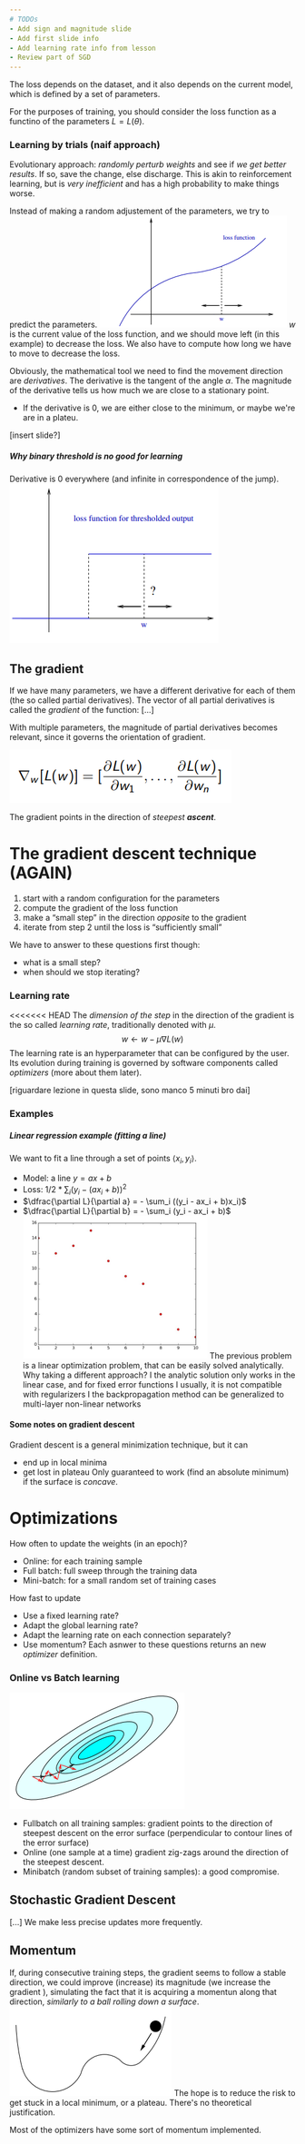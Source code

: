 ```yaml
---
# TODOs
- Add sign and magnitude slide
- Add first slide info
- Add learning rate info from lesson
- Review part of SGD
---
```


The loss depends on the dataset, and it also depends on the current model, which is defined by a set of parameters. 

For the purposes of training, you should consider the loss function as a functino of the parameters $L = L(\theta)$. 

### Learning by trials (naif approach)
Evolutionary approach: _randomly perturb weights_ and see if _we get better results_. If so, save the change, else discharge. 
This is akin to reinforcement learning, but is _very inefficient_ and has a high probability to make things worse. 


Instead of making a random adjustement of the parameters, we try to predict the parameters. 
![](images/reducing-loss.png)
$w$ is the current value of the loss function, and we should move left (in this example) to decrease the loss. 
We also have to compute how long we have to move to decrease the loss. 

Obviously, the mathematical tool we need to find the movement direction are _derivatives_. The derivative is the tangent of the angle $\alpha$. The magnitude of the derivative tells us how much we are close to a stationary point. 
- If the derivative is 0, we are either close to the minimum, or maybe we're are in a plateu. 

\[insert slide?\]

##### Why binary threshold is no good for learning
Derivative is 0 everywhere (and infinite in correspondence of the jump).
![](images/threshold-function.png)


## The gradient
If we have many parameters, we have a different derivative for each of them (the so called partial derivatives). The vector of all partial derivatives is called the _gradient_ of the function:
\[...\]

With multiple parameters, the magnitude of partial derivatives becomes relevant, since it governs the orientation of gradient. 

![](images/nabla-stuff.png)

The gradient points in the direction of _steepest __ascent___.

# The gradient descent technique (AGAIN)

1. start with a random configuration for the parameters 
2. compute the gradient of the loss function 
3. make a “small step” in the direction _opposite_ to the gradient 
4. iterate from step 2 until the loss is “sufficiently small” 

We have to answer to these questions first though:
- what is a small step? 
- when should we stop iterating?


### Learning rate
<<<<<<< HEAD
The _dimension of the step_ in the direction of the gradient is the so called _learning rate_, traditionally denoted with $\mu$.
$$w \leftarrow w - \mu \nabla L(w)$$
The learning rate is an hyperparameter that can be configured by the user. Its evolution during training is governed by software components called _optimizers_ (more about them later).

\[riguardare lezione in questa slide, sono manco 5 minuti bro dai\]

### Examples

##### Linear regression example (fitting a line)
We want to fit a line through a set of points $\langle x_i, y_i \rangle$. 

- Model: a line $y = ax + b$
- Loss: $1/2 * \sum_i (y_i - (ax_i + b))^2$
- $\dfrac{\partial L}{\partial a} = - \sum_i ((y_i - ax_i + b)x_i)$
- $\dfrac{\partial L}{\partial b} = - \sum_i (y_i - ax_i + b)$
![](images/line-fit-demo.png)
The previous problem is a linear optimization problem, that can be easily solved analytically. Why taking a different approach? I the analytic solution only works in the linear case, and for fixed error functions I usually, it is not compatible with regularizers I the backpropagation method can be generalized to multi-layer non-linear networks

#### Some notes on gradient descent
Gradient descent is a general minimization technique, but it can 
- end up in local minima 
- get lost in plateau 
Only guaranteed to work (find an absolute minimum) if the surface is _concave_.


# Optimizations

How often to update the weights (in an epoch)?
- Online: for each training sample 
- Full batch: full sweep through the training data 
- Mini-batch: for a small random set of training cases 

How fast to update 
- Use a fixed learning rate? 
- Adapt the global learning rate?
- Adapt the learning rate on each connection separately? 
- Use momentum?
Each asnwer to these questions returns an new _optimizer_ definition.


### Online vs Batch learning
![](images/online-vs-batch-learning.png)
- Fullbatch on all training samples: gradient points to the direction of steepest descent on the error surface (perpendicular to contour lines of the error surface) 
- Online (one sample at a time) gradient zig-zags around the direction of the steepest descent. 
- Minibatch (random subset of training samples): a good compromise.


## Stochastic Gradient Descent 
\[...\]
We make less precise updates more frequently. 


## Momentum
If, during consecutive training steps, the gradient seems to follow a stable direction, we could improve (increase) its magnitude (we increase the gradient ), simulating the fact that it is acquiring a momentun along that direction, _similarly to a ball rolling down a surface_.
![](images/momentum.png)
The hope is to reduce the risk to get stuck in a local minimum, or a plateau. 
There's no theoretical justification.

Most of the optimizers have some sort of momentum implemented. 


